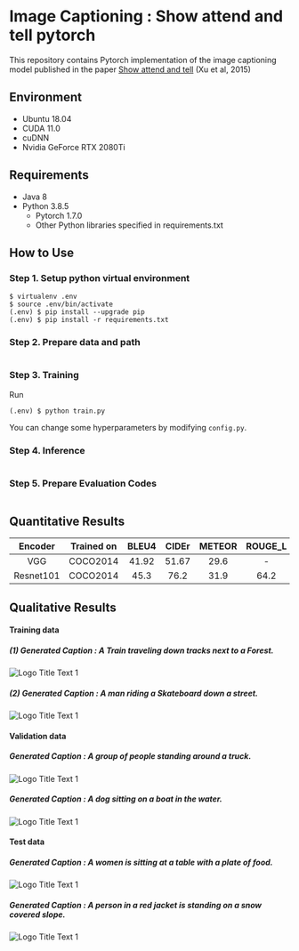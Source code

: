 # Image Captioning : Show attend and tell pytorch
This repository contains Pytorch implementation of the image captioning model published in the paper [Show attend and tell](https://https://arxiv.org/abs/1502.03044) (Xu et al, 2015)


## Environment
* Ubuntu 18.04
* CUDA 11.0
* cuDNN 
* Nvidia GeForce RTX 2080Ti

## Requirements 
* Java 8 
* Python 3.8.5
    * Pytorch 1.7.0
    * Other Python libraries specified in requirements.txt
    
 ## How to Use
 
### Step 1. Setup python virtual environment

```
$ virtualenv .env
$ source .env/bin/activate
(.env) $ pip install --upgrade pip
(.env) $ pip install -r requirements.txt
```
### Step 2. Prepare data and path
```
```
### Step 3. Training
Run
   ```
   (.env) $ python train.py
   ```

You can change some hyperparameters by modifying `config.py`.

### Step 4. Inference
```
```
### Step 5. Prepare Evaluation Codes
```
```
## Quantitative Results

 | Encoder | Trained on | BLEU4 | CIDEr | METEOR | ROUGE_L |
 | :---: | :---: | :---: | :---: | :---: | :---: |
 | VGG | COCO2014 | 41.92 | 51.67 | 29.6 | - |
 | Resnet101 | COCO2014 | 45.3 | 76.2 | 31.9 | 64.2 |

## Qualitative Results

#### Training data
##### (1) Generated Caption : A Train traveling down tracks next to a Forest.
![](https://github.com/nasib104/show_attend_and_tell_pytorch/blob/main/results/train_1.png "Logo Title Text 1")

##### (2) Generated Caption : A man riding a Skateboard down a street.
![](https://github.com/nasib104/show_attend_and_tell_pytorch/blob/main/results/train_2.png "Logo Title Text 1")

#### Validation data
##### Generated Caption : A group of people standing around a truck.
![](https://github.com/nasib104/show_attend_and_tell_pytorch/blob/main/results/val_1.png "Logo Title Text 1")

##### Generated Caption : A dog sitting on a boat in the water.
![](https://github.com/nasib104/show_attend_and_tell_pytorch/blob/main/results/val_2.png "Logo Title Text 1")

#### Test data
##### Generated Caption : A women is sitting at a table with a plate of food.
![](https://github.com/nasib104/show_attend_and_tell_pytorch/blob/main/results/test_1.png "Logo Title Text 1")

##### Generated Caption : A person in a red jacket is standing on a snow covered slope.
![](https://github.com/nasib104/show_attend_and_tell_pytorch/blob/main/results/test_2.png "Logo Title Text 1")
